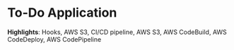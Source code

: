 # To-Do Application

<b>Highlights</b>: Hooks, AWS S3, CI/CD pipeline, AWS S3, AWS CodeBuild, AWS CodeDeploy, AWS CodePipeline